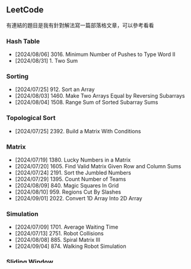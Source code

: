 ## LeetCode

有連結的題目是我有針對解法寫一篇部落格文章，可以參考看看

### Hash Table
- [2024/08/06] 3016. Minimum Number of Pushes to Type Word II
- [2024/08/31] 1. Two Sum

### Sorting
- [2024/07/25] 912. Sort an Array
- [2024/08/03] 1460. Make Two Arrays Equal by Reversing Subarrays
- [2024/08/04] 1508. Range Sum of Sorted Subarray Sums

### Topological Sort
- [2024/07/25] 2392. Build a Matrix With Conditions

### Matrix
- [2024/07/19] 1380. Lucky Numbers in a Matrix
- [2024/07/20] 1605. Find Valid Matrix Given Row and Column Sums
- [2024/07/24] 2191. Sort the Jumbled Numbers
- [2024/07/29] 1395. Count Number of Teams
- [2024/08/09] 840. Magic Squares In Grid
- [2024/08/10] 959. Regions Cut By Slashes
- [2024/09/01] 2022. Convert 1D Array Into 2D Array

### Simulation
- [2024/07/09] 1701. Average Waiting Time
- [2024/07/13] 2751. Robot Collisions
- [2024/08/08] 885. Spiral Matrix III
- [2024/09/04] 874. Walking Robot Simulation

### Sliding Window
- [2024/08/02] 2134. Minimum Swaps to Group All 1's Together II

### Math
- [2024/05/02] 1688. Count of Matches in Tournament
- [2024/05/20] [1863. Sum of All Subset XOR Totals](https://lavinia0724.github.io/2024/05/20/LeetCode-1863-Sum-of-All-Subset-XOR-Totals/)
- [2024/06/17] 633. Sum of Square Numbers
- [2024/07/06] 2582. Pass the Pillow
- [2024/07/07] 1518. Water Bottles
- [2024/07/07] 1550. Three Consecutive Odds

### Bit Manipulation
- [2024/08/22] 476. Number Complement

### String
- [2024/05/01] 2000. Reverse Prefix of Word
- [2024/05/02] 2442. Count Number of Distinct Integers After Reverse Operations
- [2024/05/03] 165. Compare Version Numbers
- [2024/06/01] 3110. Score of a String
- [2024/06/02] 344. Reverse String
- [2024/06/03] 2486. Append Characters to String to Make Subsequence
- [2024/06/05] 1002. Find Common Characters
- [2024/06/07] 648. Replace Words
- [2024/07/30] 1653. Minimum Deletions to Make String Balanced
- [2024/08/01] 2678. Number of Senior Citizens
- [2024/08/05] 2053. Kth Distinct String in an Array
- [2024/08/07] 273. Integer to English Words
- [2024/08/23] 592. Fraction Addition and Subtraction
- [2024/09/03] 1945. Sum of Digits of String After Convert

### Greedy
- [2024/04/23] 2962. Count Subarrays Where Max Element Appears at Least K Times
- [2024/05/09] 3075. Maximize Happiness of Selected Children
- [2024/05/13] 861. Score After Flipping Matrix
- [2024/05/19] 3068. Find the Maximum Sum of Node Values
- [2024/06/14] 2037. Minimum Number of Moves to Seat Everyone
- [2024/06/15] 945. Minimum Increment to Make Array Unique
- [2024/06/17] [330. Patching Array](https://lavinia0724.github.io/2024/06/17/LeetCode-330-Patching-Array/)
- [2024/07/03] 1509. Minimum Difference Between Largest and Smallest Value in Three Moves
- [2024/07/12] 1717. Maximum Score From Removing Substrings

### PrefixSum
- [2024/06/08] [523. Continuous Subarray Sum](https://lavinia0724.github.io/2024/06/08/LeetCode-523-Continuous-Subarray-Sum/)
- [2024/06/09] [974. Subarray Sums Divisible by K](https://lavinia0724.github.io/2024/06/09/LeetCode-974-Subarray-Sums-Divisible-by-K/)
- [2024/09/02] 1894. Find the Student that Will Replace the Chalk

### Linked List
- [2024/03/21] 206. Reverse Linked List
- [2024/03/21] 234. Palindrome Linked List
- [2024/03/24] 143. Reorder List
- [2024/05/05] 237. Delete Node in a Linked List
- [2024/05/06] 2487. Remove Nodes From Linked List
- [2024/07/04] 2181. Merge Nodes in Between Zeros
- [2024/07/05] 2058. Find the Minimum and Maximum Number of Nodes Between Critical Points

### STL
- [2024/04/08] 1700. Number of Students Unable to Eat Lunch
- [2024/04/09] 2073. Time Needed to Buy Tickets
- [2024/04/10] 950. Reveal Cards In Increasing Order
- [2024/05/02] 2441. Largest Positive Integer That Exists With Its Negative
- [2024/05/08] 506. Relative Ranks
- [2024/05/12] 2373. Largest Local Values in a Matrix
- [2024/05/21] 78. Subsets
- [2024/05/31] 260. Single Number III
- [2024/06/06] 846. Hand of Straights
- [2024/06/06] 1296. Divide Array in Sets of K Consecutive Numbers
- [2024/06/10] 1051. Height Checker
- [2024/06/13] 75. Sort Colors
- [2024/07/03] 350. Intersection of Two Arrays II
- [2024/07/10] 1598. Crawler Log Folder
- [2024/07/11] 1190. Reverse Substrings Between Each Pair of Parentheses
- [2024/07/14] 726. Number of Atoms
- [2024/07/24] 1636. Sort Array by Increasing Frequency
- [2024/07/24] 2418. Sort the People
- [2024/08/12] 703. Kth Largest Element in a Stream

### Binary Search
- [2024/05/27] 1608. Special Array With X Elements Greater Than or Equal X

### BFS
- [2024/04/22] 752. Open the Lock
- [2024/05/15] 2812. Find the Safest Path in a Grid

### DFS
- [2024/04/21] 1971. Find if Path Exists in Graph
- [2024/05/14] 1219. Path with Maximum Gold
- [2024/05/16] 2331. Evaluate Boolean Binary Tree
- [2024/05/17] 1325. Delete Leaves With a Given Value
- [2024/05/18] 979. Distribute Coins in Binary Tree
- [2024/08/28] 1905. Count Sub Islands
- [2024/08/29] 947. Most Stones Removed with Same Row or Column

### Backtracking
- [2024/05/22] 131. Palindrome Partitioning
- [2024/05/23] 2597. The Number of Beautiful Subsets

### Josphus
- [2024/07/08] 1823. Find the Winner of the Circular Game

### Heap
- [2024/05/10] 786. K-th Smallest Prime Fraction
- [2024/05/11] 857. Minimum Cost to Hire K Workers
- [2024/06/15] [502. IPO](https://lavinia0724.github.io/2024/06/15/LeetCode-502-IPO/)

### Dijkstra
- [2024/07/27] 2976. Minimum Cost to Convert String I
- [2024/07/28] 2045. Second Minimum Time to Reach Destination
- [2024/08/27] 1514. Path with Maximum Probability
- [2024/08/30] 2699. Modify Graph Edge Weights

### SPFA
- [2024/07/26] 1334. Find the City With the Smallest Number of Neighbors at a Threshold Distance

### Tree
- [2024/04/23] 310. Minimum Height Trees
- [2024/07/18] 1530. Number of Good Leaf Nodes Pairs
- [2024/07/24] 2096. Step-By-Step Directions From a Binary Tree Node to Another

### Binary Tree
- [2024/08/25] 145. Binary Tree Postorder Traversal
- [2024/08/26] 590. N-ary Tree Postorder Traversal

### DP
- [2024/04/26] [2370. Longest Ideal Subsequence.cpp](https://lavinia0724.github.io/2024/04/25/LeetCode-2370-Longest-Ideal-Subsequence/)
- [2024/07/31] 1105. Filling Bookcase Shelves
- [2024/08/20] 1140. Stone Game II
- [2024/08/21] 664. Strange Printer
